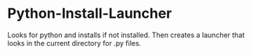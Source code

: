 # Python-Install-Launcher
Looks for python and installs if not installed. Then creates a launcher that looks in the current directory for .py files.
